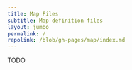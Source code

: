 ```yaml
---
title: Map Files
subtitle: Map definition files
layout: jumbo
permalink: /
repolink: /blob/gh-pages/map/index.md
---
```


TODO
